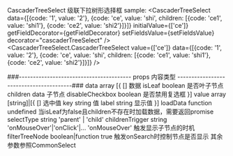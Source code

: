 CascaderTreeSelect
级联下拉树形选择框
sample:
<CascaderTreeSelect
  data={[{code: '1', value: '2'}, {code: 'ce', value: 'shi', children: [{code: 'ce1', value: 'shi1'}, {code: 'ce2', value: 'shi2'}]}]}
  initialValue={['ce']}
  getFieldDecorator={getFieldDecorator}
  setFieldsValue={setFieldsValue}
  decorator="cascaderTreeSelect"
/>
<CascaderTreeSelect.CascaderTreeSelect
  value={['ce']}
  data={[{code: '1', value: '2'}, {code: 'ce', value: 'shi', children: [{code: 'ce1', value: 'shi1'}, {code: 'ce2', value: 'shi2'}]}]}
/>

###---------------------------------------- props 内容类型 ----------------------------------------###
data                    array                   [{                                        []                    数据
                                                  isLeaf          boolean 是否叶子节点
                                                  children        data    子节点
                                                  disableCheckbox boolean 是否禁用复选框
                                                }]
value                   array                   [string]|[{                               []                    选中值
                                                  key             string  值
                                                  label           string  显示值
                                                }]
loadData                function                                                          undefined             当isLeaf为false且children不存在时加载数据，需要返回promise
selectType              string                  'parent' | 'child'
childrenTrigger         string                  'onMouseOver'|'onClick'|...               'onMouseOver'         触发显示子节点的时机
filterTreeNode          boolean|function                                                  true                  触发onSearch时控制节点是否显示
其余参数参照CommonSelect
